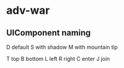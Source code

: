 # adv-war

## UIComponent naming
D default
S with shadow
M with mountain tip

T top
B bottom
L left
R right
C enter
J join
